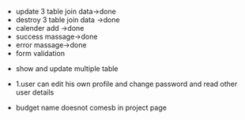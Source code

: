 - update 3 table join data->done
- destroy 3 table join data ->done
- calender add ->done
- success massage->done
- error massage->done
- form validation


* show and update multiple table
* 1.user can edit his own  profile and change password and read other user details

* budget name doesnot comesb in project page
